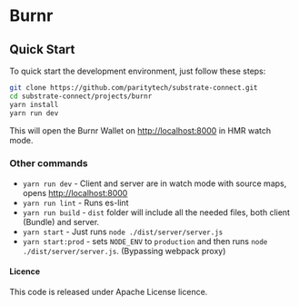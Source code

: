 # Burnr

## Quick Start

To quick start the development environment, just follow these steps:

```bash
git clone https://github.com/paritytech/substrate-connect.git
cd substrate-connect/projects/burnr
yarn install
yarn run dev
```

This will open the Burnr Wallet on [http://localhost:8000](http://localhost:8000) in HMR watch mode.

### Other commands

- `yarn run dev` - Client and server are in watch mode with source maps, opens [http://localhost:8000](http://localhost:8000)
- `yarn run lint` - Runs es-lint
- `yarn run build` - `dist` folder will include all the needed files, both client (Bundle) and server.
- `yarn start` - Just runs `node ./dist/server/server.js`
- `yarn start:prod` - sets `NODE_ENV` to `production` and then runs `node ./dist/server/server.js`. (Bypassing webpack proxy)

#### Licence

This code is released under Apache License licence.
